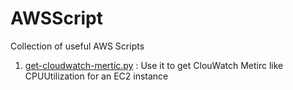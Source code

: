 # AWSScript
Collection of useful AWS Scripts

1. [get-cloudwatch-mertic.py](https://github.com/runeetv/AWSScript/blob/master/get-cloudwatch-mertic.py)  : Use it to get ClouWatch Metirc like CPUUtilization for an EC2 instance    
